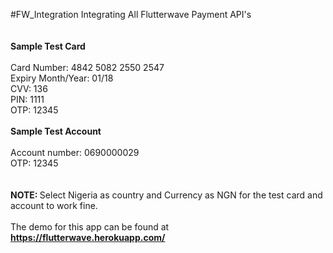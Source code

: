 #FW_Integration
Integrating All Flutterwave Payment API's
<br />
<br />
<br />
<b>Sample Test Card</b>
<br />
<br />
Card Number: 4842 5082 2550 2547
<br />
Expiry Month/Year: 01/18
<br />
CVV: 136
<br />
PIN: 1111
<br />
OTP: 12345
<br />
<br />
<b>Sample Test Account</b>
<br />
<br />
Account number: 0690000029
<br />
OTP: 12345
<br />
<br />
<br />
<strong>NOTE: </strong>Select Nigeria as country and Currency as NGN for the test card and account to work fine.
<br />
<br />
The demo for this app can be found at <strong>https://flutterwave.herokuapp.com/</strong>
